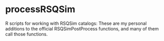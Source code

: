 # processRSQSim
R scripts for working with RSQSim catalogs:
These are my personal additions to the official RSQSimPostProcess functions, and many of them call those functions.
